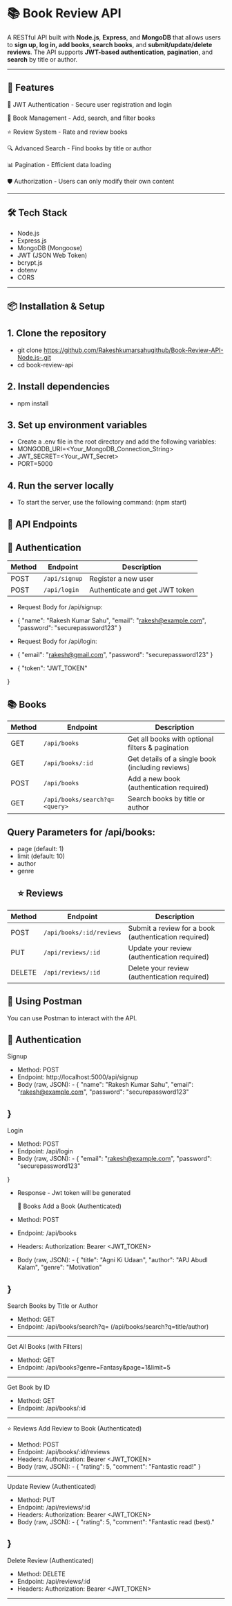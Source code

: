 # 📚 Book Review API

A RESTful API built with **Node.js**, **Express**, and **MongoDB** that allows users to **sign up, log in, add books, search books**, and **submit/update/delete reviews**. The API supports **JWT-based authentication**, **pagination**, and **search** by title or author.

---

## 🚀 Features

🔐 JWT Authentication - Secure user registration and login

📖 Book Management - Add, search, and filter books

⭐ Review System - Rate and review books

🔍 Advanced Search - Find books by title or author

📊 Pagination - Efficient data loading

🛡️ Authorization - Users can only modify their own content

---

## 🛠️ Tech Stack

- Node.js
- Express.js
- MongoDB (Mongoose)
- JWT (JSON Web Token)
- bcrypt.js
- dotenv
- CORS

---

## 📦 Installation & Setup
## 1. Clone the repository
- git clone https://github.com/Rakeshkumarsahugithub/Book-Review-API-Node.js-.git
- cd book-review-api
## 2. Install dependencies
- npm install
## 3. Set up environment variables
- Create a .env file in the root directory and add the following variables:
- MONGODB_URI=<Your_MongoDB_Connection_String>
- JWT_SECRET=<Your_JWT_Secret>
- PORT=5000
 ## 4. Run the server locally
- To start the server, use the following command:
(npm start)

## 📌 API Endpoints
## 🔐 Authentication
| Method | Endpoint      | Description                    |
| ------ | ------------- | ------------------------------ |
| POST   | `/api/signup` | Register a new user            |
| POST   | `/api/login`  | Authenticate and get JWT token |

 - Request Body for /api/signup: 

- {
  "name": "Rakesh Kumar Sahu",
  "email": "rakesh@example.com",
  "password": "securepassword123"
}
 - Request Body for /api/login: 

- {
  "email": "rakesh@gmail.com",
  "password": "securepassword123"
}

- {
  "token": "JWT_TOKEN"

}
## 📚 Books
| Method | Endpoint                      | Description                                      |
| ------ | ----------------------------- | ------------------------------------------------ |
| GET    | `/api/books`                  | Get all books with optional filters & pagination |
| GET    | `/api/books/:id`              | Get details of a single book (including reviews) |
| POST   | `/api/books`                  | Add a new book (authentication required)         |
| GET    | `/api/books/search?q=<query>` | Search books by title or author                  |

## Query Parameters for /api/books:
- page (default: 1)
- limit (default: 10)
- author 
- genre
  ## ⭐ Reviews
  
| Method | Endpoint                 | Description                                          |
| ------ | ------------------------ | ---------------------------------------------------- |
| POST   | `/api/books/:id/reviews` | Submit a review for a book (authentication required) |
| PUT    | `/api/reviews/:id`       | Update your review (authentication required)         |
| DELETE | `/api/reviews/:id`       | Delete your review (authentication required)         |

## 🧪 Using Postman
You can use Postman to interact with the API.

## 🔐 Authentication
  Signup
- Method: POST
- Endpoint: http://localhost:5000/api/signup
- Body (raw, JSON): - {
  "name": "Rakesh Kumar Sahu",
  "email": "rakesh@example.com",
  "password": "securepassword123"

}
---
 Login
- Method: POST
- Endpoint: /api/login
- Body (raw, JSON): - {
  "email": "rakesh@example.com",
  "password": "securepassword123"

}
- Response - Jwt token will be generated

  📘 Books
  Add a Book (Authenticated)
- Method: POST
- Endpoint: /api/books
- Headers: Authorization: Bearer <JWT_TOKEN>
- Body (raw, JSON): - {
  "title": "Agni Ki Udaan",
  "author": "APJ Abudl Kalam",
  "genre": "Motivation"

}
---
Search Books by Title or Author
- Method: GET
- Endpoint: /api/books/search?q=  (/api/books/search?q=title/author)
---
Get All Books (with Filters)
- Method: GET
- Endpoint: /api/books?genre=Fantasy&page=1&limit=5
---
Get Book by ID
- Method: GET
- Endpoint: /api/books/:id
---

⭐ Reviews
Add Review to Book (Authenticated)
- Method: POST
- Endpoint: /api/books/:id/reviews
- Headers: Authorization: Bearer <JWT_TOKEN>
- Body (raw, JSON): - {
  "rating": 5,
  "comment": "Fantastic read!"
}
---
Update Review (Authenticated)
- Method: PUT
- Endpoint: /api/reviews/:id
- Headers: Authorization: Bearer <JWT_TOKEN>
- Body (raw, JSON): - {
  "rating": 5,
  "comment": "Fantastic read (best)."

}
---
Delete Review (Authenticated)
- Method: DELETE
- Endpoint: /api/reviews/:id
- Headers: Authorization: Bearer <JWT_TOKEN>
---




